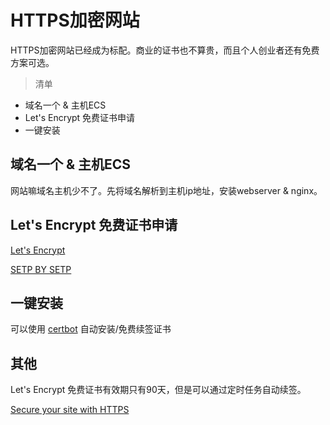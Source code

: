 # HTTPS加密网站

HTTPS加密网站已经成为标配。商业的证书也不算贵，而且个人创业者还有免费方案可选。

> 清单
- 域名一个 & 主机ECS
- Let's Encrypt 免费证书申请
- 一键安装

## 域名一个 & 主机ECS

网站嘛域名主机少不了。先将域名解析到主机ip地址，安装webserver & nginx。

## Let's Encrypt 免费证书申请

[Let's Encrypt](https://letsencrypt.org/getting-started/)

[SETP BY SETP](https://www.digitalocean.com/community/tutorials/how-to-secure-nginx-with-let-s-encrypt-on-ubuntu-16-04)

## 一键安装

可以使用 [certbot](https://certbot.eff.org/) 自动安装/免费续签证书 

## 其他

Let's Encrypt 免费证书有效期只有90天，但是可以通过定时任务自动续签。

[Secure your site with HTTPS](https://support.google.com/webmasters/answer/6073543?hl=en)
